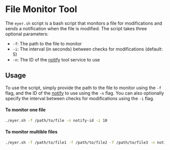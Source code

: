 # File Monitor Tool

The `eyer.sh` script is a bash script that monitors a file for modifications and sends a notification when the file is modified. The script takes three optional parameters:

- `-f`: The path to the file to monitor
- `-i`: The interval (in seconds) between checks for modifications (default: 5)
- `-n`: The ID of the [notify](https://github.com/projectdiscovery/notify) tool service to use

## Usage

To use the script, simply provide the path to the file to monitor using the `-f` flag, and the ID of the [notify](https://github.com/projectdiscovery/notify) to use using the `-n` flag. You can also optionally specify the interval between checks for modifications using the `-i` flag.

#### To monitor one file

```bash
./eyer.sh -f /path/to/file -n notify-id -i 10
```

#### To monitor multible files

```bash
./eyer.sh -f /path/to/file1 -f /path/to/file2 -f /path/to/file3 -n notify-id -i 10
```
